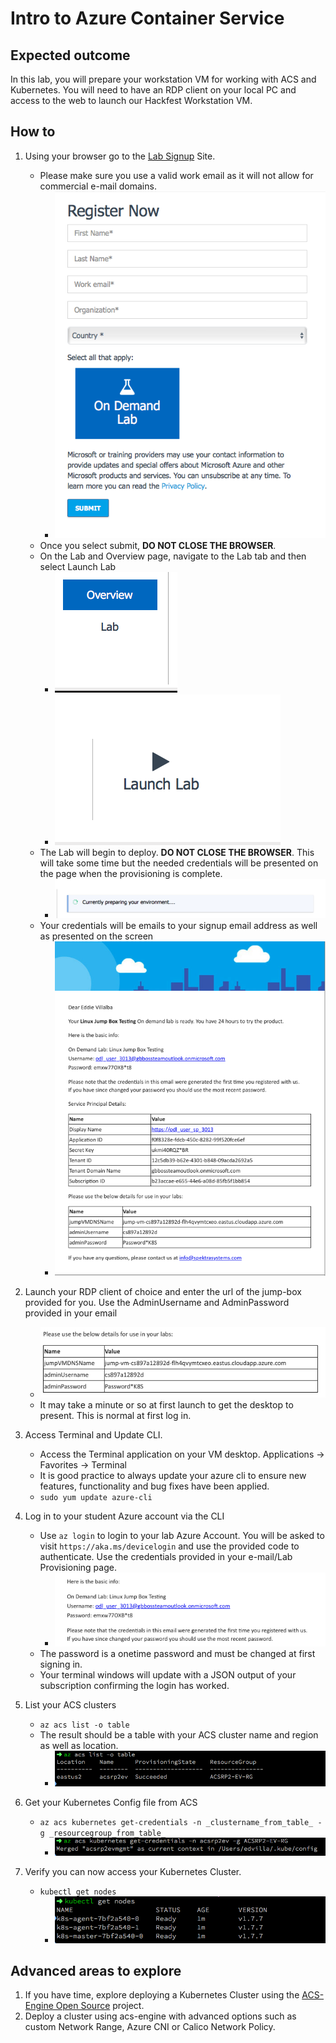 # Intro to Azure Container Service

## Expected outcome

In this lab, you will prepare your workstation VM for working with ACS and Kubernetes. You will need to have an RDP client on your local PC and access to the web to launch our Hackfest Workstation VM.

## How to

1. Using your browser go to the [Lab Signup](https://experienceazure.cloud/#/odl/Linux-Jump-Box-Testing) Site.
    * Please make sure you use a valid work email as it will not allow for commercial e-mail domains.
        * ![SignUp](./images/signup.png)
    * Once you select submit, **DO NOT CLOSE THE BROWSER**.
    * On the Lab and Overview page, navigate to the Lab tab and then select Launch Lab
        * ![Overview](./images/overview.png)
        * ![Launch Lab](./images/launch.png)
    * The Lab will begin to deploy. **DO NOT CLOSE THE BROWSER**. This will take some time but the needed credentials will be presented on the page when the provisioning is complete.
        * ![Preparing Lab](./images/preparing.png)
    * Your credentials will be emails to your signup email address as well as presented on the screen
        * ![Credentials](./images/creds-email.png)

2. Launch your RDP client of choice and enter the url of the jump-box provided for you. Use the AdminUsername and AdminPassword provided in your email
    *  ![Jumpbox Credentials](./images/jumpboxinfo.png)
    * It may take a minute or so at first launch to get the desktop to present. This is normal at first log in.

3. Access Terminal and Update CLI.
    * Access the Terminal application on your VM desktop. Applications -> Favorites -> Terminal 
    * It is good practice to always update your azure cli to ensure new features, functionality and bug fixes have been applied.
    * ``sudo yum update azure-cli``  

4. Log in to your student Azure account via the CLI
    * Use ``az login`` to login to your lab Azure Account. You will be asked to visit ``https://aka.ms/devicelogin`` and use the provided code to authenticate. Use the credentials provided in your e-mail/Lab Provisioning page.
        *    ![Azure Credentials](./images/azureinfo.png)
    * The password is a onetime password and must be changed at first signing in.
    * Your terminal windows will update with a JSON output of your subscription confirming the login has worked.

5. List your ACS clusters
    * ``az acs list -o table``
    * The result should be a table with your ACS cluster name and region as well as location.
        * ![az acs list](./images/acs-list.png)

6. Get your Kubernetes Config file from ACS
    * ``az acs kubernetes get-credentials -n _clustername_from_table_ -g _resourcegroup_from_table_``
        * ![az acs kubernetes get-credentials](./images/az-getcred.png)

7. Verify you can now access your Kubernetes Cluster.
    * ``kubectl get nodes``
        *  ![kubectl get nodes](./images/k8sgetnodes.png)

## Advanced areas to explore

1. If you have time, explore deploying a Kubernetes Cluster using the [ACS-Engine Open Source](https://github.com/Azure/acs-engine) project. 
2. Deploy a cluster using acs-engine with advanced options such as custom Network Range, Azure CNI or Calico Network Policy. 
